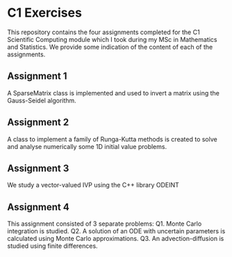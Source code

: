 # C1 Exercises

This repository contains the four assignments completed for the C1 Scientific Computing module which I took during my MSc in Mathematics and Statistics. We provide some indication of the content of each of the assignments.

## Assignment 1
A SparseMatrix class is implemented and used to invert a matrix using the Gauss-Seidel algorithm.

## Assignment 2
A class to implement a family of Runga-Kutta methods is created to solve and analyse numerically some 1D initial value problems. 

## Assignment 3
We study a vector-valued IVP using the C++ library ODEINT

## Assignment 4
This assignment consisted of 3 separate problems:
Q1. Monte Carlo integration is studied.
Q2. A solution of an ODE with uncertain parameters is calculated using Monte Carlo approximations.
Q3. An advection-diffusion is studied using finite differences.  

